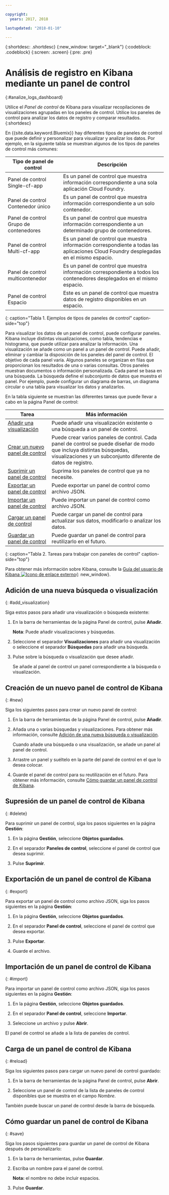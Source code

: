 ```yaml
---

copyright:
  years: 2017, 2018

lastupdated: "2018-01-10"

---
```



{:shortdesc: .shortdesc}
{:new_window: target="_blank"}
{:codeblock: .codeblock}
{:screen: .screen}
{:pre: .pre}

# Análisis de registro en Kibana mediante un panel de control
{:#analize_logs_dashboard}

Utilice el *Panel de control* de Kibana para visualizar recopilaciones de visualizaciones agrupadas en los paneles de control. Utilice los paneles de control para analizar los datos de registro y comparar resultados.
{:shortdesc}

En {{site.data.keyword.Bluemix}} hay diferentes tipos de paneles de control que puede definir y personalizar para visualizar y analizar los datos. Por ejemplo, en la siguiente tabla se muestran algunos de los tipos de paneles de control más comunes:

| Tipo de panel de control | Descripción |
|-------------------|-------------|
| Panel de control Single-cf-app | Es un panel de control que muestra información correspondiente a una sola aplicación Cloud Foundry. |
| Panel de control Contenedor único  | Es un panel de control que muestra información correspondiente a un solo contenedor.  |
| Panel de control Grupo de contenedores  | Es un panel de control que muestra información correspondiente a un determinado grupo de contenedores.  |
| Panel de control Multi-cf-app | Es un panel de control que muestra información correspondiente a todas las aplicaciones Cloud Foundry desplegadas en el mismo espacio.  | 
| Panel de control multicontenedor | Es un panel de control que muestra información correspondiente a todos los contenedores desplegados en el mismo espacio.  |
| Panel de control Espacio | Este es un panel de control que muestra datos de registro disponibles en un espacio.  | 
{: caption="Tabla 1. Ejemplos de tipos de paneles de control" caption-side="top"}

Para visualizar los datos de un panel de control, puede configurar paneles. Kibana incluye distintas visualizaciones, como tabla, tendencias e histograma, que puede utilizar para analizar la información. Una visualización se añade como un panel a un panel de control. Puede añadir, eliminar y cambiar la disposición de los paneles del panel de control. El objetivo de cada panel varía. Algunos paneles se organizan en filas que proporcionan los resultados de una o varias consultas. Otros paneles muestran documentos o información personalizada. Cada panel se basa en una búsqueda. La búsqueda define el subconjunto de datos que muestra el panel. Por ejemplo, puede configurar un diagrama de barras, un diagrama circular o una tabla para visualizar los datos y analizarlos.  

En la tabla siguiente se muestran las diferentes tareas que puede llevar a cabo en la página Panel de control:

| Tarea | Más información |
|------|------------------|
| [Añadir una visualización](/docs/services/CloudLogAnalysis/kibana/analize_logs_dashboard.html#add_visualization) | Puede añadir una visualización existente o una búsqueda a un panel de control.|
| [Crear un nuevo panel de control](/docs/services/CloudLogAnalysis/kibana/analize_logs_dashboard.html#new) | Puede crear varios paneles de control. Cada panel de control se puede diseñar de modo que incluya distintas búsquedas, visualizaciones y un subconjunto diferente de datos de registro.  |
| [Suprimir un panel de control](/docs/services/CloudLogAnalysis/kibana/analize_logs_dashboard.html#delete) | Suprima los paneles de control que ya no necesite. |
| [Exportar un panel de control](/docs/services/CloudLogAnalysis/kibana/analize_logs_dashboard.html#export) | Puede exportar un panel de control como archivo JSON. |
| [Importar un panel de control](/docs/services/CloudLogAnalysis/kibana/analize_logs_dashboard.html#import) | Puede importar un panel de control como archivo JSON. |
| [Cargar un panel de control](/docs/services/CloudLogAnalysis/kibana/analize_logs_dashboard.html#reload) | Puede cargar un panel de control para actualizar sus datos, modificarlo o analizar los datos. |
| [Guardar un panel de control](/docs/services/CloudLogAnalysis/kibana/analize_logs_dashboard.html#save) | Puede guardar un panel de control para reutilizarlo en el futuro. |
{: caption="Tabla 2. Tareas para trabajar con paneles de control" caption-side="top"}

Para obtener más información sobre Kibana, consulte la [Guía del usuario de Kibana ![Icono de enlace externo](../../../icons/launch-glyph.svg "Icono de enlace externo")](https://www.elastic.co/guide/en/kibana/5.1/index.html){: new_window}.


## Adición de una nueva búsqueda o visualización
{: #add_visualization}

Siga estos pasos para añadir una visualización o búsqueda existente:

1. En la barra de herramientas de la página Panel de control, pulse **Añadir**. 

    **Nota**: Puede añadir visualizaciones y búsquedas. 

2. Seleccione el separador **Visualizaciones** para añadir una visualización o seleccione el separador **Búsquedas** para añadir una búsqueda.

3. Pulse sobre la búsqueda o visualización que desee añadir.

    Se añade al panel de control un panel correspondiente a la búsqueda o visualización.

	
## Creación de un nuevo panel de control de Kibana
{: #new}

Siga los siguientes pasos para crear un nuevo panel de control:

1. En la barra de herramientas de la página Panel de control, pulse **Añadir**. 

2. Añada una o varias búsquedas y visualizaciones. Para obtener más información, consulte [Adición de una nueva búsqueda o visualización](/docs/services/CloudLogAnalysis/kibana/analize_logs_dashboard.html#add_visualization).

    Cuando añade una búsqueda o una visualización, se añade un panel al panel de control.

3. Arrastre un panel y suéltelo en la parte del panel de control en el que lo desea colocar.
 
4. Guarde el panel de control para su reutilización en el futuro. Para obtener más información, consulte [Cómo guardar un panel de control de Kibana](/docs/services/CloudLogAnalysis/kibana/analize_logs_dashboard.html#save).


## Supresión de un panel de control de Kibana
{: #delete}

Para suprimir un panel de control, siga los pasos siguientes en la página **Gestión**:

1. En la página **Gestión**, seleccione **Objetos guardados**.

2. En el separador **Paneles de control**, seleccione el panel de control que desea suprimir.

3. Pulse **Suprimir**.

## Exportación de un panel de control de Kibana
{: #export}

Para exportar un panel de control como archivo JSON, siga los pasos siguientes en la página **Gestión**:

1. En la página **Gestión**, seleccione **Objetos guardados**.

2. En el separador **Panel de control**, seleccione el panel de control que desea exportar.

3. Pulse **Exportar**.

4. Guarde el archivo.

## Importación de un panel de control de Kibana
{: #import}

Para importar un panel de control como archivo JSON, siga los pasos siguientes en la página **Gestión**:

1. En la página **Gestión**, seleccione **Objetos guardados**.

2. En el separador **Panel de control**, seleccione **Importar**.

3. Seleccione un archivo y pulse **Abrir**.

El panel de control se añade a la lista de paneles de control.

## Carga de un panel de control de Kibana
{: #reload}

Siga los siguientes pasos para cargar un nuevo panel de control guardado:

1. En la barra de herramientas de la página Panel de control, pulse **Abrir**.

2. Seleccione un panel de control de la lista de paneles de control disponibles que se muestra en el campo *Nombre*.

También puede buscar un panel de control desde la barra de búsqueda.

## Cómo guardar un panel de control de Kibana
{: #save}

Siga los pasos siguientes para guardar un panel de control de Kibana después de personalizarlo:

1. En la barra de herramientas, pulse **Guardar**.

2. Escriba un nombre para el panel de control.

    **Nota:** el nombre no debe incluir espacios.

3. Pulse **Guardar**.




